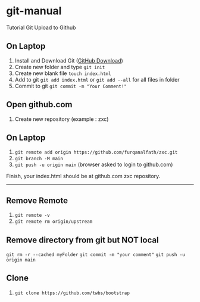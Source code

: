 # git-manual
Tutorial Git Upload to Github

## On Laptop
1. Install and Download Git ([GitHub Download](https://git-scm.com/downloads)) 
2. Create new folder and type 
`git init`
3. Create new blank file `touch index.html`
4. Add to git `git add index.html` or `git add --all` for all files in folder
5. Commit to git `git commit -m "Your Comment!"`

## Open github.com
1. Create new repository (example : zxc)

## On Laptop
1. `git remote add origin https://github.com/furqanalfath/zxc.git`
2. `git branch -M main`
3. `git push -u origin main` (browser asked to login to github.com)

Finish, your index.html should be at github.com zxc repository.

---

## Remove Remote
1. `git remote -v`
2. `git remote rm origin/upstream`

## Remove directory from git but NOT local
<!-- https://stackoverflow.com/questions/6313126/how-to-remove-a-directory-from-git-repository*/ -->

`git rm -r --cached myFolder`
`git commit -m "your comment"`
`git push -u origin main`

## Clone
1. `git clone https://github.com/twbs/bootstrap`

